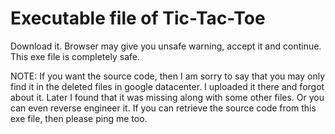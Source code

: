 # Executable file of Tic-Tac-Toe

Download it. Browser may give you unsafe warning, accept it and continue. This exe file is completely safe.

NOTE: If you want the source code, then I am sorry to say that you may only find it in the deleted files in google datacenter. I uploaded it there and forgot about it. Later I found that it was missing along with some other files. Or you can even reverse engineer it. If you can retrieve the source code from this exe file, then please ping me too.
